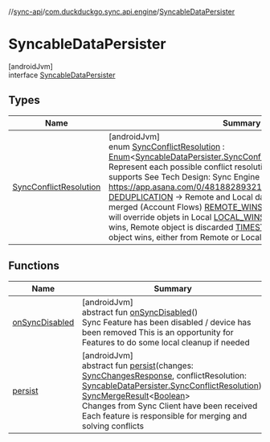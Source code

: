 //[sync-api](../../../index.md)/[com.duckduckgo.sync.api.engine](../index.md)/[SyncableDataPersister](index.md)

# SyncableDataPersister

[androidJvm]\
interface [SyncableDataPersister](index.md)

## Types

| Name | Summary |
|---|---|
| [SyncConflictResolution](-sync-conflict-resolution/index.md) | [androidJvm]<br>enum [SyncConflictResolution](-sync-conflict-resolution/index.md) : [Enum](https://kotlinlang.org/api/latest/jvm/stdlib/kotlin/-enum/index.html)&lt;[SyncableDataPersister.SyncConflictResolution](-sync-conflict-resolution/index.md)&gt; <br>Represent each possible conflict resolution strategy that Sync supports See Tech Design: Sync Engine https://app.asana.com/0/481882893211075/1204303361994831/f [DEDUPLICATION](-sync-conflict-resolution/-d-e-d-u-p-l-i-c-a-t-i-o-n/index.md) -> Remote and Local data will be deduplicated and merged (Account Flows) [REMOTE_WINS](-sync-conflict-resolution/-r-e-m-o-t-e_-w-i-n-s/index.md) -> Objects present in Remote will override objets in Local [LOCAL_WINS](-sync-conflict-resolution/-l-o-c-a-l_-w-i-n-s/index.md) -> Object present in Local wins, Remote object is discarded [TIMESTAMP](-sync-conflict-resolution/-t-i-m-e-s-t-a-m-p/index.md) -> The last modified object wins, either from Remote or Local |

## Functions

| Name | Summary |
|---|---|
| [onSyncDisabled](on-sync-disabled.md) | [androidJvm]<br>abstract fun [onSyncDisabled](on-sync-disabled.md)()<br>Sync Feature has been disabled / device has been removed This is an opportunity for Features to do some local cleanup if needed |
| [persist](persist.md) | [androidJvm]<br>abstract fun [persist](persist.md)(changes: [SyncChangesResponse](../-sync-changes-response/index.md), conflictResolution: [SyncableDataPersister.SyncConflictResolution](-sync-conflict-resolution/index.md)): [SyncMergeResult](../-sync-merge-result/index.md)&lt;[Boolean](https://kotlinlang.org/api/latest/jvm/stdlib/kotlin/-boolean/index.html)&gt;<br>Changes from Sync Client have been received Each feature is responsible for merging and solving conflicts |
